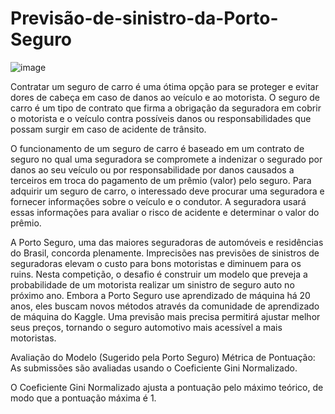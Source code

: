 # Previsão-de-sinistro-da-Porto-Seguro
![image](https://github.com/user-attachments/assets/db7e4e91-18a1-4376-abd9-ecd10939d01e)

Contratar um seguro de carro é uma ótima opção para se proteger e evitar dores de cabeça em caso de danos ao veículo e ao motorista. O seguro de carro é um tipo de contrato que firma a obrigação da seguradora em cobrir o motorista e o veículo contra possíveis danos ou responsabilidades que possam surgir em caso de acidente de trânsito. 

O funcionamento de um seguro de carro é baseado em um contrato de seguro no qual uma seguradora se compromete a indenizar o segurado por danos ao seu veículo ou por responsabilidade por danos causados a terceiros em troca do pagamento de um prêmio (valor) pelo seguro. Para adquirir um seguro de carro, o interessado deve procurar uma seguradora e fornecer informações sobre o veículo e o condutor. A seguradora usará essas informações para avaliar o risco de acidente e determinar o valor do prêmio.

A Porto Seguro, uma das maiores seguradoras de automóveis e residências do Brasil, concorda plenamente. Imprecisões nas previsões de sinistros de seguradoras elevam o custo para bons motoristas e diminuem para os ruins. Nesta competição, o desafio é construir um modelo que preveja a probabilidade de um motorista realizar um sinistro de seguro auto no próximo ano. Embora a Porto Seguro use aprendizado de máquina há 20 anos, eles buscam novos métodos através da comunidade de aprendizado de máquina do Kaggle. Uma previsão mais precisa permitirá ajustar melhor seus preços, tornando o seguro automotivo mais acessível a mais motoristas.

Avaliação do Modelo (Sugerido pela Porto Seguro)
Métrica de Pontuação: As submissões são avaliadas usando o Coeficiente Gini Normalizado.

O Coeficiente Gini Normalizado ajusta a pontuação pelo máximo teórico, de modo que a pontuação máxima é 1.
